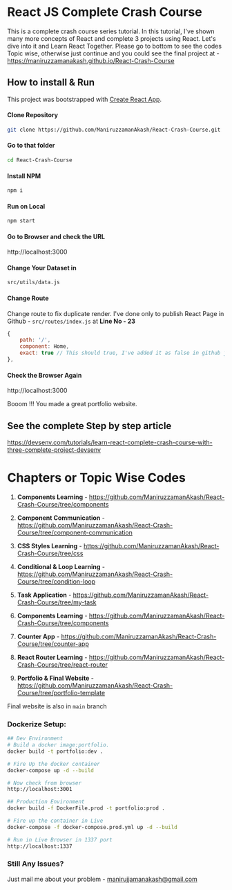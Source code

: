 

# React JS Complete Crash Course

This is a complete crash course series tutorial.
In this tutorial, I've shown many more concepts of React and complete 3 projects using React. Let's dive into it and Learn React Together.
Please go to bottom to see the codes Topic wise, otherwise just continue and you could see the final project at - https://maniruzzamanakash.github.io/React-Crash-Course



## How to install & Run
This project was bootstrapped with [Create React App](https://github.com/facebook/create-react-app).

#### Clone Repository

```bash
git clone https://github.com/ManiruzzamanAkash/React-Crash-Course.git
```

#### Go to that folder
```bash
cd React-Crash-Course 
```

#### Install NPM
```bash
npm i
```

#### Run on Local
```bash
npm start
```


#### Go to Browser and check the URL
http://localhost:3000

#### Change Your Dataset in

```bash
src/utils/data.js
```

#### Change Route 
Change route to fix duplicate render. I've done only to publish React Page in Github - `src/routes/index.js` 
at **Line No - 23**
```js
{
    path: '/',
    component: Home,
    exact: true // This should true, I've added it as false in github just for page make in github
},
```


#### Check the Browser Again
http://localhost:3000

Booom !!! You made a great portfolio website.

## See the complete Step by step article 
https://devsenv.com/tutorials/learn-react-complete-crash-course-with-three-complete-project-devsenv


# Chapters or Topic Wise Codes
1. **Components Learning** - https://github.com/ManiruzzamanAkash/React-Crash-Course/tree/components

1. **Component Communication** - https://github.com/ManiruzzamanAkash/React-Crash-Course/tree/component-communication

1. **CSS Styles Learning** - https://github.com/ManiruzzamanAkash/React-Crash-Course/tree/css

1. **Conditional & Loop Learning** - https://github.com/ManiruzzamanAkash/React-Crash-Course/tree/condition-loop

1. **Task Application** - https://github.com/ManiruzzamanAkash/React-Crash-Course/tree/my-task

1. **Components Learning** - https://github.com/ManiruzzamanAkash/React-Crash-Course/tree/components

1. **Counter App** - https://github.com/ManiruzzamanAkash/React-Crash-Course/tree/counter-app

1. **React Router Learning** - https://github.com/ManiruzzamanAkash/React-Crash-Course/tree/react-router

1. **Portfolio & Final Website** - https://github.com/ManiruzzamanAkash/React-Crash-Course/tree/portfolio-template

Final website is also in `main` branch

### Dockerize Setup:

```sh
## Dev Environment
# Build a docker image:portfolio.
docker build -t portfolio:dev .

# Fire Up the docker container
docker-compose up -d --build

# Now check from browser
http://localhost:3001

## Production Environment
docker build -f DockerFile.prod -t portfolio:prod .

# Fire up the container in Live
docker-compose -f docker-compose.prod.yml up -d --build

# Run in Live Browser in 1337 port
http://localhost:1337
```


### Still Any Issues?
Just mail me about your problem - manirujjamanakash@gmail.com